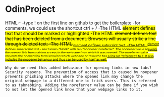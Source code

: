 # OdinProject

HTML:-
    -type ! on the first line on github to get the boilerplate
    -for comments, we could use the shortcut ctrl + / 
    -The HTML <mark> element defines text that should be marked or highlighted
    -The HTML <del> element defines text that has been deleted from a document. Browsers will usually strike a line through deleted text:
    -The HTML <sub> element defines subscript text. 
    -The HTML <sup> element defines superscript text
    - pair target="_blank_" with rel="noopener noreferrer".
    The noopener value prevents the opened link from gaining access to the webpage from which it was opened. The noreferrer value prevents the opened link from knowing which webpage or resource has a link (or ‘reference’) to it. It also includes the noopener behaviour and thus can be used by itself as well.

    Why do we need this added behaviour for opening links in new tabs? Security reasons. The prevention of access that is caused by noopener prevents phishing attacks where the opened link may change the original webpage to a different one to trick users. This is referred to as tabnabbing. Adding the noreferrer value can be done if you wish to not let the opened link know that your webpage links to it.
